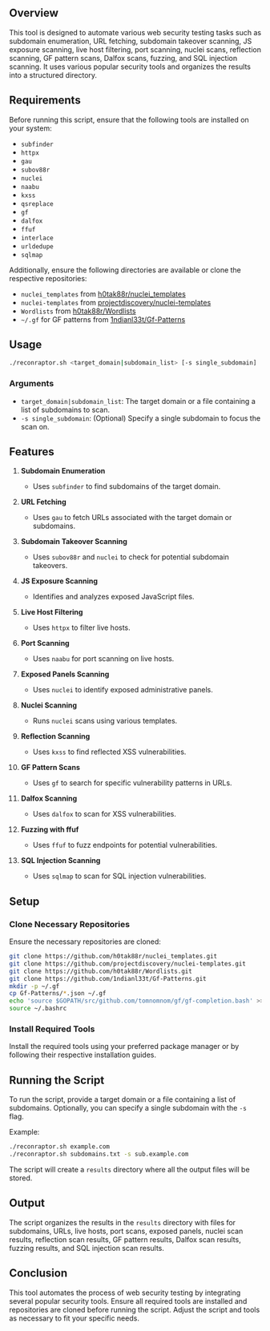 ## Overview

This tool is designed to automate various web security testing tasks such as subdomain enumeration, URL fetching, subdomain takeover scanning, JS exposure scanning, live host filtering, port scanning, nuclei scans, reflection scanning, GF pattern scans, Dalfox scans, fuzzing, and SQL injection scanning. It uses various popular security tools and organizes the results into a structured directory.

## Requirements

Before running this script, ensure that the following tools are installed on your system:

- `subfinder`
- `httpx`
- `gau`
- `subov88r`
- `nuclei`
- `naabu`
- `kxss`
- `qsreplace`
- `gf`
- `dalfox`
- `ffuf`
- `interlace`
- `urldedupe`
- `sqlmap`

Additionally, ensure the following directories are available or clone the respective repositories:

- `nuclei_templates` from [h0tak88r/nuclei_templates](https://github.com/h0tak88r/nuclei_templates.git)
- `nuclei-templates` from [projectdiscovery/nuclei-templates](https://github.com/projectdiscovery/nuclei-templates.git)
- `Wordlists` from [h0tak88r/Wordlists](https://github.com/h0tak88r/Wordlists.git)
- `~/.gf` for GF patterns from [1ndianl33t/Gf-Patterns](https://github.com/1ndianl33t/Gf-Patterns.git)

## Usage

```bash
./reconraptor.sh <target_domain|subdomain_list> [-s single_subdomain]
```

### Arguments

- `target_domain|subdomain_list`: The target domain or a file containing a list of subdomains to scan.
- `-s single_subdomain`: (Optional) Specify a single subdomain to focus the scan on.

## Features

1. **Subdomain Enumeration**
    - Uses `subfinder` to find subdomains of the target domain.

2. **URL Fetching**
    - Uses `gau` to fetch URLs associated with the target domain or subdomains.

3. **Subdomain Takeover Scanning**
    - Uses `subov88r` and `nuclei` to check for potential subdomain takeovers.

4. **JS Exposure Scanning**
    - Identifies and analyzes exposed JavaScript files.

5. **Live Host Filtering**
    - Uses `httpx` to filter live hosts.

6. **Port Scanning**
    - Uses `naabu` for port scanning on live hosts.

7. **Exposed Panels Scanning**
    - Uses `nuclei` to identify exposed administrative panels.

8. **Nuclei Scanning**
    - Runs `nuclei` scans using various templates.

9. **Reflection Scanning**
    - Uses `kxss` to find reflected XSS vulnerabilities.

10. **GF Pattern Scans**
    - Uses `gf` to search for specific vulnerability patterns in URLs.

11. **Dalfox Scanning**
    - Uses `dalfox` to scan for XSS vulnerabilities.

12. **Fuzzing with ffuf**
    - Uses `ffuf` to fuzz endpoints for potential vulnerabilities.

13. **SQL Injection Scanning**
    - Uses `sqlmap` to scan for SQL injection vulnerabilities.

## Setup

### Clone Necessary Repositories

Ensure the necessary repositories are cloned:

```bash
git clone https://github.com/h0tak88r/nuclei_templates.git
git clone https://github.com/projectdiscovery/nuclei-templates.git
git clone https://github.com/h0tak88r/Wordlists.git
git clone https://github.com/1ndianl33t/Gf-Patterns.git
mkdir -p ~/.gf
cp Gf-Patterns/*.json ~/.gf
echo 'source $GOPATH/src/github.com/tomnomnom/gf/gf-completion.bash' >> ~/.bashrc
source ~/.bashrc
```

### Install Required Tools

Install the required tools using your preferred package manager or by following their respective installation guides.

## Running the Script

To run the script, provide a target domain or a file containing a list of subdomains. Optionally, you can specify a single subdomain with the `-s` flag.

Example:

```bash
./reconraptor.sh example.com
./reconraptor.sh subdomains.txt -s sub.example.com
```

The script will create a `results` directory where all the output files will be stored.

## Output

The script organizes the results in the `results` directory with files for subdomains, URLs, live hosts, port scans, exposed panels, nuclei scan results, reflection scan results, GF pattern results, Dalfox scan results, fuzzing results, and SQL injection scan results.

## Conclusion

This tool automates the process of web security testing by integrating several popular security tools. Ensure all required tools are installed and repositories are cloned before running the script. Adjust the script and tools as necessary to fit your specific needs.
